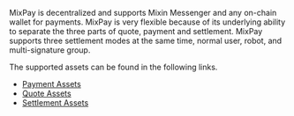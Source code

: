 
MixPay is decentralized and supports Mixin Messenger and any on-chain wallet for payments. MixPay is very flexible because of its underlying ability to separate the three parts of quote, payment and settlement. MixPay supports three settlement modes at the same time, normal user, robot, and multi-signature group.

The supported assets can be found in the following links.

-   [Payment Assets](https://developers.mixpay.me/guide/payment-assets)
-   [Quote Assets](https://developers.mixpay.me/guide/quote-assets)
-   [Settlement Assets](https://developers.mixpay.me/guide/settlement-assets)
